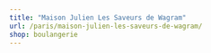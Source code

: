 ```yaml
---
title: "Maison Julien Les Saveurs de Wagram"
url: /paris/maison-julien-les-saveurs-de-wagram/
shop: boulangerie
---
```

